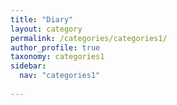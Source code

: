 ```yaml
---
title: "Diary"
layout: category
permalink: /categories/categories1/
author_profile: true
taxonomy: categories1
sidebar:
  nav: "categories1"
  
---
```

